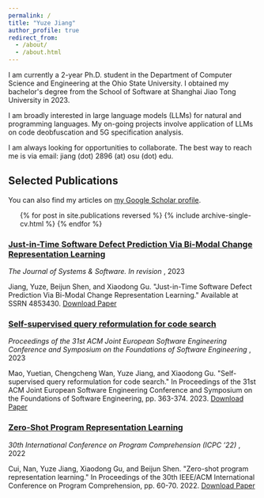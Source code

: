 ```yaml
---
permalink: /
title: "Yuze Jiang"
author_profile: true
redirect_from: 
  - /about/
  - /about.html
---
```

I am currently a 2-year Ph.D. student in the Department of Computer Science and Engineering at the Ohio State University. I obtained my bachelor's degree from the School of Software at Shanghai Jiao Tong University in 2023.

I am broadly interested in large language models (LLMs) for natural and programming languages. My on-going projects involve application of LLMs on code deobfuscation and 5G specification analysis.

I am always looking for opportunities to collaborate. The best way to reach me is via email: jiang (dot) 2896 (at) osu (dot) edu.

## Selected Publications

You can also find my articles on [my Google Scholar profile](https://scholar.google.com/citations?user=AsvTdRIAAAAJ&hl=en).

<ul>{% for post in site.publications reversed %}
    {% include archive-single-cv.html %}
  {% endfor %}</ul>

### [Just-in-Time Software Defect Prediction Via Bi-Modal Change Representation Learning](https://jyz-1201.github.io/publication/paper3)

*The Journal of Systems & Software. In revision* , 2023

Jiang, Yuze, Beijun Shen, and Xiaodong Gu. "Just-in-Time Software Defect Prediction Via Bi-Modal Change Representation Learning." Available at SSRN 4853430.
[Download Paper](https://papers.ssrn.com/sol3/papers.cfm?abstract_id=4853430)

### [Self-supervised query reformulation for code search](https://jyz-1201.github.io/publication/paper2)

*Proceedings of the 31st ACM Joint European Software Engineering Conference and Symposium on the Foundations of Software Engineering* , 2023

Mao, Yuetian, Chengcheng Wan, Yuze Jiang, and Xiaodong Gu. "Self-supervised query reformulation for code search." In Proceedings of the 31st ACM Joint European Software Engineering Conference and Symposium on the Foundations of Software Engineering, pp. 363-374. 2023.
[Download Paper](https://arxiv.org/pdf/2307.00267)

### [Zero-Shot Program Representation Learning](https://jyz-1201.github.io/publication/paper1)

*30th International Conference on Program Comprehension (ICPC ’22)* , 2022

Cui, Nan, Yuze Jiang, Xiaodong Gu, and Beijun Shen. "Zero-shot program representation learning." In Proceedings of the 30th IEEE/ACM International Conference on Program Comprehension, pp. 60-70. 2022.
[Download Paper](https://arxiv.org/pdf/2204.08360)
